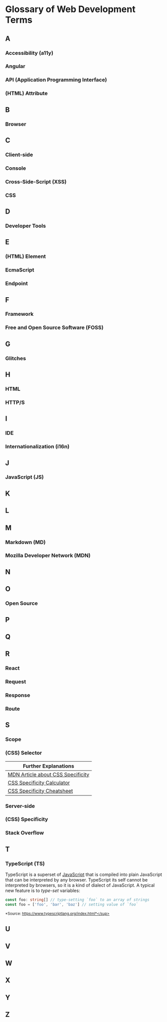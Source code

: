 # Glossary of Web Development Terms

## A

### Accessibility (a11y)

### Angular

### API (Application Programming Interface)

### (HTML) Attribute

## B

### Browser

## C

### Client-side

### Console

### Cross-Side-Script (XSS)

### CSS

## D

### Developer Tools

## E

### (HTML) Element

### EcmaScript

### Endpoint

## F

### Framework

### Free and Open Source Software (FOSS)

## G

### Glitches

## H

### HTML

### HTTP/S

## I

### IDE 

### Internationalization (i16n)

## J

### JavaScript (JS)

## K

## L

## M

### Markdown (MD)

### Mozilla Developer Network (MDN)

## N

## O

### Open Source

## P

## Q

## R

### React

### Request

### Response

### Route

## S

### Scope

### (CSS) Selector

| Further Explanations                            |
|-------------------------------------------------|
| [MDN Article about CSS Specificity][1]          |
| [CSS Specificity Calculator][2]                 |
| [CSS Specificity Cheatsheet][3]                 |


### Server-side

### (CSS) Specificity

### Stack Overflow

## T

### TypeScript (TS)

TypeScript is a superset of [JavaScript](#javascript) that is compiled into plain JavaScript that can be interpreted by any browser.
TypeScript its self cannot be interpreted by browsers, so it is a kind of dialect of JavaScript.
A typical new feature is to *type-set* variables:

```ts
const foo: string[] // type-setting `foo` to an array of strings
const foo = ['foo', 'bar', 'baz'] // setting value of `foo`
```

<sup>*Source: https://www.typescriptlang.org/index.html*</sup>

## U

## V

## W

## X

## Y

## Z

[1]: http:
[2]: https://specificity.keegan.st/
[3]: https://specifishity.com/
